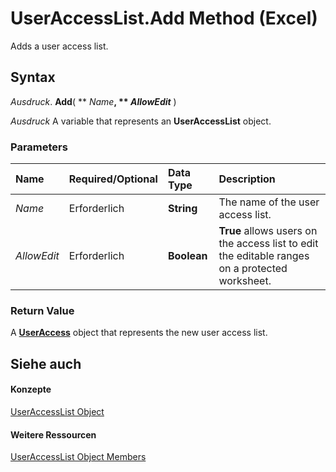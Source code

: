 
# UserAccessList.Add Method (Excel)

Adds a user access list.


## Syntax

 _Ausdruck_. **Add**( ** _Name_**, ** _AllowEdit_** )

 _Ausdruck_ A variable that represents an **UserAccessList** object.


### Parameters



|**Name**|**Required/Optional**|**Data Type**|**Description**|
|:-----|:-----|:-----|:-----|
| _Name_|Erforderlich|**String**|The name of the user access list.|
| _AllowEdit_|Erforderlich|**Boolean**|**True** allows users on the access list to edit the editable ranges on a protected worksheet.|

### Return Value

A  **[UserAccess](44df1865-a5f9-e1b7-b724-41d375e9ea44.md)** object that represents the new user access list.


## Siehe auch


#### Konzepte


[UserAccessList Object](8b753ffc-e4d5-0824-e465-a3bdb9ed9202.md)
#### Weitere Ressourcen


[UserAccessList Object Members](http://msdn.microsoft.com/library/059758be-57b7-64dc-7820-7077d1010509%28Office.15%29.aspx)